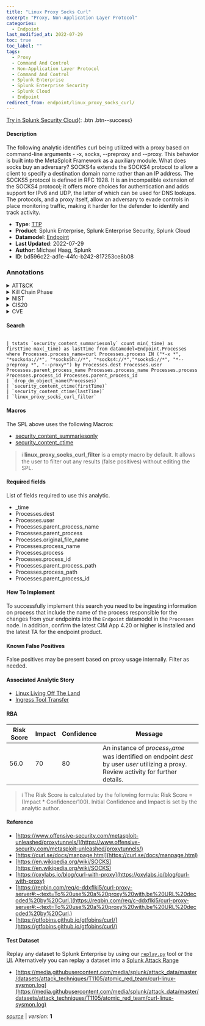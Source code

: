 ```yaml
---
title: "Linux Proxy Socks Curl"
excerpt: "Proxy, Non-Application Layer Protocol"
categories:
  - Endpoint
last_modified_at: 2022-07-29
toc: true
toc_label: ""
tags:
  - Proxy
  - Command And Control
  - Non-Application Layer Protocol
  - Command And Control
  - Splunk Enterprise
  - Splunk Enterprise Security
  - Splunk Cloud
  - Endpoint
redirect_from: endpoint/linux_proxy_socks_curl/
---
```




[Try in Splunk Security Cloud](https://www.splunk.com/en_us/cyber-security.html){: .btn .btn--success}

#### Description

The following analytic identifies curl being utilized with a proxy based on command-line arguments - -x, socks, --preproxy and --proxy. This behavior is built into the MetaSploit Framework as a auxiliary module. What does socks buy an adversary? SOCKS4a extends the SOCKS4 protocol to allow a client to specify a destination domain name rather than an IP address. The SOCKS5 protocol is defined in RFC 1928. It is an incompatible extension of the SOCKS4 protocol; it offers more choices for authentication and adds support for IPv6 and UDP, the latter of which can be used for DNS lookups. The protocols, and a proxy itself, allow an adversary to evade controls in place monitoring traffic, making it harder for the defender to identify and track activity.

- **Type**: [TTP](https://github.com/splunk/security_content/wiki/Detection-Analytic-Types)
- **Product**: Splunk Enterprise, Splunk Enterprise Security, Splunk Cloud
- **Datamodel**: [Endpoint](https://docs.splunk.com/Documentation/CIM/latest/User/Endpoint)
- **Last Updated**: 2022-07-29
- **Author**: Michael Haag, Splunk
- **ID**: bd596c22-ad1e-44fc-b242-817253ce8b08

### Annotations
<details>
  <summary>ATT&CK</summary>

<div markdown="1">

#### [ATT&CK](https://attack.mitre.org/)

| ID          | Technique   | Tactic         |
| ----------- | ----------- |--------------- |
| [T1090](https://attack.mitre.org/techniques/T1090/) | Proxy | Command And Control |

| [T1095](https://attack.mitre.org/techniques/T1095/) | Non-Application Layer Protocol | Command And Control |

</div>
</details>


<details>
  <summary>Kill Chain Phase</summary>

<div markdown="1">

* Delivery


</div>
</details>


<details>
  <summary>NIST</summary>

<div markdown="1">

* DE.CM



</div>
</details>

<details>
  <summary>CIS20</summary>

<div markdown="1">

* CIS 3
* CIS 5
* CIS 16



</div>
</details>

<details>
  <summary>CVE</summary>

<div markdown="1">


</div>
</details>


#### Search

```

| tstats `security_content_summariesonly` count min(_time) as firstTime max(_time) as lastTime from datamodel=Endpoint.Processes where Processes.process_name=curl Processes.process IN ("*-x *", "*socks4a://*", "*socks5h://*", "*socks4://*","*socks5://*", "*--preproxy *", "--proxy*") by Processes.dest Processes.user Processes.parent_process_name Processes.process_name Processes.process Processes.process_id Processes.parent_process_id 
| `drop_dm_object_name(Processes)` 
| `security_content_ctime(firstTime)` 
| `security_content_ctime(lastTime)` 
| `linux_proxy_socks_curl_filter`
```

#### Macros
The SPL above uses the following Macros:
* [security_content_summariesonly](https://github.com/splunk/security_content/blob/develop/macros/security_content_summariesonly.yml)
* [security_content_ctime](https://github.com/splunk/security_content/blob/develop/macros/security_content_ctime.yml)

> :information_source:
> **linux_proxy_socks_curl_filter** is a empty macro by default. It allows the user to filter out any results (false positives) without editing the SPL.



#### Required fields
List of fields required to use this analytic.
* _time
* Processes.dest
* Processes.user
* Processes.parent_process_name
* Processes.parent_process
* Processes.original_file_name
* Processes.process_name
* Processes.process
* Processes.process_id
* Processes.parent_process_path
* Processes.process_path
* Processes.parent_process_id



#### How To Implement
To successfully implement this search you need to be ingesting information on process that include the name of the process responsible for the changes from your endpoints into the `Endpoint` datamodel in the `Processes` node. In addition, confirm the latest CIM App 4.20 or higher is installed and the latest TA for the endpoint product.
#### Known False Positives
False positives may be present based on proxy usage internally. Filter as needed.

#### Associated Analytic Story
* [Linux Living Off The Land](/stories/linux_living_off_the_land)
* [Ingress Tool Transfer](/stories/ingress_tool_transfer)




#### RBA

| Risk Score  | Impact      | Confidence   | Message      |
| ----------- | ----------- |--------------|--------------|
| 56.0 | 70 | 80 | An instance of $process_name$ was identified on endpoint $dest$ by user $user$ utilizing a proxy. Review activity for further details. |


> :information_source:
> The Risk Score is calculated by the following formula: Risk Score = (Impact * Confidence/100). Initial Confidence and Impact is set by the analytic author.


#### Reference

* [https://www.offensive-security.com/metasploit-unleashed/proxytunnels/](https://www.offensive-security.com/metasploit-unleashed/proxytunnels/)
* [https://curl.se/docs/manpage.html](https://curl.se/docs/manpage.html)
* [https://en.wikipedia.org/wiki/SOCKS](https://en.wikipedia.org/wiki/SOCKS)
* [https://oxylabs.io/blog/curl-with-proxy](https://oxylabs.io/blog/curl-with-proxy)
* [https://reqbin.com/req/c-ddxflki5/curl-proxy-server#:~:text=To%20use%20a%20proxy%20with,be%20URL%20decoded%20by%20Curl.](https://reqbin.com/req/c-ddxflki5/curl-proxy-server#:~:text=To%20use%20a%20proxy%20with,be%20URL%20decoded%20by%20Curl.)
* [https://gtfobins.github.io/gtfobins/curl/](https://gtfobins.github.io/gtfobins/curl/)



#### Test Dataset
Replay any dataset to Splunk Enterprise by using our [`replay.py`](https://github.com/splunk/attack_data#using-replaypy) tool or the [UI](https://github.com/splunk/attack_data#using-ui).
Alternatively you can replay a dataset into a [Splunk Attack Range](https://github.com/splunk/attack_range#replay-dumps-into-attack-range-splunk-server)

* [https://media.githubusercontent.com/media/splunk/attack_data/master/datasets/attack_techniques/T1105/atomic_red_team/curl-linux-sysmon.log](https://media.githubusercontent.com/media/splunk/attack_data/master/datasets/attack_techniques/T1105/atomic_red_team/curl-linux-sysmon.log)



[*source*](https://github.com/splunk/security_content/tree/develop/detections/endpoint/linux_proxy_socks_curl.yml) \| *version*: **1**